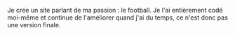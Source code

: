 Je crée un site parlant de ma passion : le football. Je l'ai entièrement codé moi-même et continue de l'améliorer quand j'ai du temps, ce n'est donc pas une version finale.
